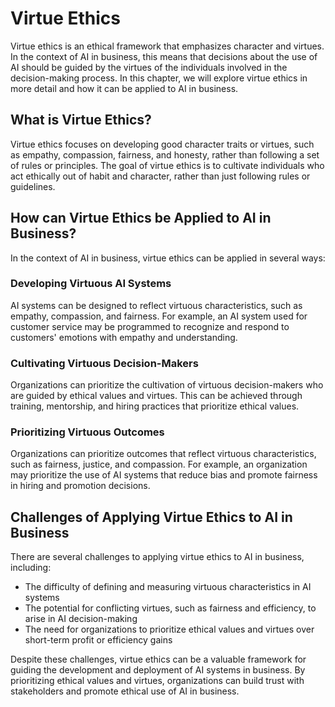 Virtue Ethics
===========================================================

Virtue ethics is an ethical framework that emphasizes character and virtues. In the context of AI in business, this means that decisions about the use of AI should be guided by the virtues of the individuals involved in the decision-making process. In this chapter, we will explore virtue ethics in more detail and how it can be applied to AI in business.

What is Virtue Ethics?
----------------------

Virtue ethics focuses on developing good character traits or virtues, such as empathy, compassion, fairness, and honesty, rather than following a set of rules or principles. The goal of virtue ethics is to cultivate individuals who act ethically out of habit and character, rather than just following rules or guidelines.

How can Virtue Ethics be Applied to AI in Business?
---------------------------------------------------

In the context of AI in business, virtue ethics can be applied in several ways:

### Developing Virtuous AI Systems

AI systems can be designed to reflect virtuous characteristics, such as empathy, compassion, and fairness. For example, an AI system used for customer service may be programmed to recognize and respond to customers' emotions with empathy and understanding.

### Cultivating Virtuous Decision-Makers

Organizations can prioritize the cultivation of virtuous decision-makers who are guided by ethical values and virtues. This can be achieved through training, mentorship, and hiring practices that prioritize ethical values.

### Prioritizing Virtuous Outcomes

Organizations can prioritize outcomes that reflect virtuous characteristics, such as fairness, justice, and compassion. For example, an organization may prioritize the use of AI systems that reduce bias and promote fairness in hiring and promotion decisions.

Challenges of Applying Virtue Ethics to AI in Business
------------------------------------------------------

There are several challenges to applying virtue ethics to AI in business, including:

* The difficulty of defining and measuring virtuous characteristics in AI systems
* The potential for conflicting virtues, such as fairness and efficiency, to arise in AI decision-making
* The need for organizations to prioritize ethical values and virtues over short-term profit or efficiency gains

Despite these challenges, virtue ethics can be a valuable framework for guiding the development and deployment of AI systems in business. By prioritizing ethical values and virtues, organizations can build trust with stakeholders and promote ethical use of AI in business.
